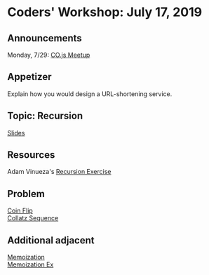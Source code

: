 # Coders' Workshop: July 17, 2019

## Announcements

Monday, 7/29: [CO.js Meetup](https://www.meetup.com/Bootcampers-Collective/events/ztvncryzkbmc/)

## Appetizer

Explain how you would design a URL-shortening service.

## Topic: Recursion

[Slides](https://slides.com/bbyunis/coder-s-workshop-15)

## Resources
Adam Vinueza's [Recursion Exercise](https://github.com/andy-young/Coders-Workshop/tree/master/collaborators/AdamVinueza/recursion_exercise)

## Problem

[Coin Flip](https://github.com/andy-young/Coders-Workshop/blob/master/Coding-Challenges/coinFlip/)  
[Collatz Sequence](https://github.com/andy-young/Coders-Workshop/blob/master/Coding-Challenges/collatzSequence/collatzSequence.md)

## Additional adjacent

[Memoization](https://scotch.io/tutorials/understanding-memoization-in-javascript)  
[Memoization Ex](https://github.com/andy-young/Coders-Workshop/blob/master/collaborators/BryanYunis/solutions/fibonacci-memoization.js)
